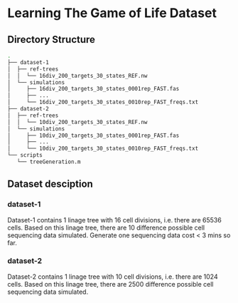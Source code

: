 
# Learning The Game of Life Dataset

## Directory Structure

```bash
.
├── dataset-1
│  ├── ref-trees
│  │  └── 16div_200_targets_30_states_REF.nw
│  └── simulations
│     ├── 16div_200_targets_30_states_0001rep_FAST.fas
│     ├── ...
│     └── 16div_200_targets_30_states_0010rep_FAST_freqs.txt
├── dataset-2
│  ├── ref-trees
│  │  └── 10div_200_targets_30_states_REF.nw
│  └── simulations
│     ├── 10div_200_targets_30_states_0001rep_FAST.fas
│     ├── ...
│     └── 10div_200_targets_30_states_0010rep_FAST_freqs.txt
└── scripts
   └── treeGeneration.m
```

## Dataset desciption

### dataset-1

Dataset-1 contains 1 linage tree with 16 cell divisions, i.e. there are 65536 cells. Based on this linage tree, there are 10 difference possible cell sequencing data simulated. Generate one sequencing data cost < 3 mins so far.

### dataset-2

Dataset-2 contains 1 linage tree with 10 cell divisions, i.e. there are 1024 cells. Based on this linage tree, there are 2500 difference possible cell sequencing data simulated. 
